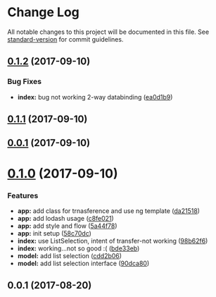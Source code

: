 # Change Log

All notable changes to this project will be documented in this file. See [standard-version](https://github.com/conventional-changelog/standard-version) for commit guidelines.

<a name="0.1.2"></a>
## [0.1.2](https://github.com/ouracademy/ngx-dual-listbox/compare/v0.1.1...v0.1.2) (2017-09-10)


### Bug Fixes

* **index:** bug not working 2-way databinding ([ea0d1b9](https://github.com/ouracademy/ngx-dual-listbox/commit/ea0d1b9))



<a name="0.1.1"></a>
## [0.1.1](https://github.com/ouracademy/ngx-dual-listbox/compare/v0.1.0...v0.1.1) (2017-09-10)



<a name="0.0.1"></a>
## [0.0.1](https://github.com/ouracademy/ngx-dual-listbox/compare/v0.1.0...v0.0.1) (2017-09-10)



<a name="0.1.0"></a>
# [0.1.0](https://github.com/ouracademy/ngx-dual-listbox/compare/v0.0.1...v0.1.0) (2017-09-10)


### Features

* **app:** add class for trnasference and use ng template ([da21518](https://github.com/ouracademy/ngx-dual-listbox/commit/da21518))
* **app:** add lodash usage ([c8fe021](https://github.com/ouracademy/ngx-dual-listbox/commit/c8fe021))
* **app:** add style and  flow ([5a44f78](https://github.com/ouracademy/ngx-dual-listbox/commit/5a44f78))
* **app:** init setup ([58c70dc](https://github.com/ouracademy/ngx-dual-listbox/commit/58c70dc))
* **index:** use ListSelection, intent of transfer-not working ([98b62f6](https://github.com/ouracademy/ngx-dual-listbox/commit/98b62f6))
* **index:** working...not so good :( ([bde33eb](https://github.com/ouracademy/ngx-dual-listbox/commit/bde33eb))
* **model:** add list selection ([cdd2b06](https://github.com/ouracademy/ngx-dual-listbox/commit/cdd2b06))
* **model:** add list selection interface ([90dca80](https://github.com/ouracademy/ngx-dual-listbox/commit/90dca80))



<a name="0.0.1"></a>
## 0.0.1 (2017-08-20)

